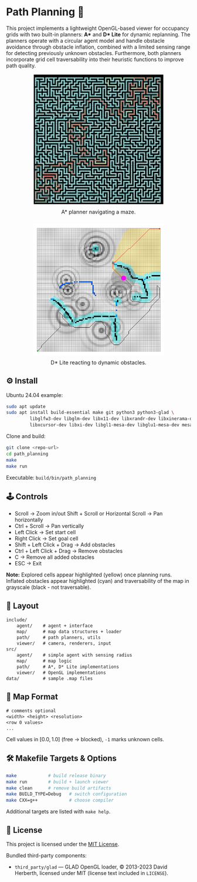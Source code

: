 # Path Planning 🧭

This project implements a lightweight OpenGL-based viewer for occupancy grids with two built-in planners: **A\*** and **D\* Lite** for dynamic replanning. The planners operate with a circular agent model and handle obstacle avoidance through obstacle inflation, combined with a limited sensing range for detecting previously unknown obstacles. Furthermore, both planners incorporate grid cell traversability into their heuristic functions to improve path quality.

<div align="center" style="display: flex; gap: 1.5rem; justify-content: center; flex-wrap: wrap;">
	<figure style="margin: 0;">
		<img src="assets/images/a-star.png" alt="A* planner visualization" width="360" />
		<figcaption style="margin-top: 0.5rem; font-size: 0.9rem;">A* planner navigating a maze.</figcaption>
	</figure>
	<figure style="margin: 0;">
		<img src="assets/images/d-star-lite.png" alt="D* Lite planner visualization" width="360" />
		<figcaption style="margin-top: 0.5rem; font-size: 0.9rem;">D* Lite reacting to dynamic obstacles.</figcaption>
	</figure>
</div>


## ⚙️ Install

Ubuntu 24.04 example:

```bash
sudo apt update
sudo apt install build-essential make git python3 python3-glad \
		 libglfw3-dev libglm-dev libx11-dev libxrandr-dev libxinerama-dev \
		 libxcursor-dev libxi-dev libgl1-mesa-dev libglu1-mesa-dev mesa-utils
```

Clone and build:

```bash
git clone <repo-url>
cd path_planning
make
make run
```

Executable: `build/bin/path_planning`

## 🕹️ Controls

- Scroll → Zoom in/out
  Shift + Scroll or Horizontal Scroll → Pan horizontally
- Ctrl  + Scroll → Pan vertically
- Left Click → Set start cell
- Right Click → Set goal cell
- Shift + Left Click + Drag → Add obstacles
- Ctrl + Left Click + Drag → Remove obstacles
- C → Remove all added obstacles
- ESC → Exit

**Note:** Explored cells appear highlighted (yellow) once planning runs. 
Inflated obstacles appear highlighted (cyan) and traversability of the map in grayscale
(black - not traversable).

## 📁 Layout

```
include/
	agent/	  # agent + interface
	map/      # map data structures + loader
	path/     # path planners, utils
	viewer/   # camera, renderers, input
src/
	agent/    # simple agent with sensing radius
	map/      # map logic
	path/     # A*, D* Lite implementations
	viewer/   # OpenGL implementations
data/         # sample .map files
```

## 🧱 Map Format

```
# comments optional
<width> <height> <resolution>
<row 0 values>
...
```

Cell values in $[0.0,1.0]$ (free → blocked), `-1` marks unknown cells.

## 🛠️ Makefile Targets & Options

```bash
make            # build release binary
make run        # build + launch viewer
make clean      # remove build artifacts
make BUILD_TYPE=Debug   # switch configuration
make CXX=g++            # choose compiler
```

Additional targets are listed with `make help`.

## 📄 License

This project is licensed under the [MIT License](LICENSE).

Bundled third-party components:

- `third_party/glad` — GLAD OpenGL loader, © 2013-2023 David Herberth, licensed under MIT (license text included in
	`LICENSE`).
